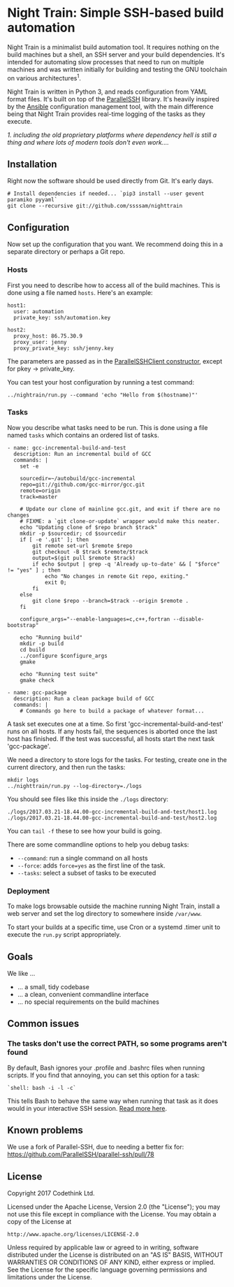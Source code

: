 # Night Train: Simple SSH-based build automation

Night Train is a minimalist build automation tool. It requires nothing on the
build machines but a shell, an SSH server and your build dependencies.
It's intended for automating slow processes that need to run on multiple
machines and was written initially for building and testing the GNU toolchain
on various architectures<sup>1</sup>.

Night Train is written in Python 3, and reads configuration from YAML format
files. It's built on top of the
[ParallelSSH](https://github.com/ParallelSSH/parallel-ssh) library. It's
heavily inspired by the
[Ansible](https://en.wikipedia.org/wiki/Ansible_(software)) configuration
management tool, with the main difference being that Night Train provides
real-time logging of the tasks as they execute.

*1. including the old proprietary platforms where dependency hell is still a
thing and where lots of modern tools don't even work....*

## Installation

Right now the software should be used directly from Git. It's early days.

    # Install dependencies if needed... `pip3 install --user gevent paramiko pyyaml`
    git clone --recursive git://github.com/ssssam/nighttrain

## Configuration

Now set up the configuration that you want. We recommend doing this in a
separate directory or perhaps a Git repo.

### Hosts

First you need to describe how to access all of the build machines. This
is done using a file named `hosts`. Here's an example:

```
host1:
  user: automation
  private_key: ssh/automation.key

host2:
  proxy_host: 86.75.30.9
  proxy_user: jenny
  proxy_private_key: ssh/jenny.key
```

The parameters are passed as in the
[ParallelSSHClient constructor](https://parallel-ssh.readthedocs.io/en/latest/pssh_client.html),
except for pkey -> private_key.

You can test your host configuration by running a test command:

    ../nightrain/run.py --command 'echo "Hello from $(hostname)"'

### Tasks

Now you describe what tasks need to be run. This is done using a file named
`tasks` which contains an ordered list of tasks.

```
- name: gcc-incremental-build-and-test
  description: Run an incremental build of GCC
  commands: |
    set -e

    sourcedir=~/autobuild/gcc-incremental
    repo=git://github.com/gcc-mirror/gcc.git
    remote=origin
    track=master

    # Update our clone of mainline gcc.git, and exit if there are no changes
    # FIXME: a `git clone-or-update` wrapper would make this neater.
    echo "Updating clone of $repo branch $track"
    mkdir -p $sourcedir; cd $sourcedir
    if [ -e '.git' ]; then
        git remote set-url $remote $repo
        git checkout -B $track $remote/$track
        output=$(git pull $remote $track)
        if echo $output | grep -q 'Already up-to-date' && [ "$force" != "yes" ] ; then
            echo "No changes in remote Git repo, exiting."
            exit 0;
        fi
    else
        git clone $repo --branch=$track --origin $remote .
    fi

    configure_args="--enable-languages=c,c++,fortran --disable-bootstrap"

    echo "Running build"
    mkdir -p build
    cd build
    ../configure $configure_args
    gmake

    echo "Running test suite"
    gmake check

- name: gcc-package
  description: Run a clean package build of GCC
  commands: |
    # Commands go here to build a package of whatever format...
```

A task set executes one at a time. So first 'gcc-incremental-build-and-test' runs
on all hosts. If any hosts fail, the sequences is aborted once the last host has
finished. If the test was successful, all hosts start the next task 'gcc-package'.

We need a directory to store logs for the tasks. For testing, create one in the
current directory, and then run the tasks:

    mkdir logs
    ../nighttrain/run.py --log-directory=./logs

You should see files like this inside the `./logs` directory:

    ./logs/2017.03.21-18.44.00-gcc-incremental-build-and-test/host1.log
    ./logs/2017.03.21-18.44.00-gcc-incremental-build-and-test/host2.log

You can `tail -f` these to see how your build is going.

There are some commandline options to help you debug tasks:

  * `--command`: run a single command on all hosts
  * `--force`: adds `force=yes` as the first line of the task.
  * `--tasks`: select a subset of tasks to be executed

### Deployment

To make logs browsable outside the machine running Night Train, install a
web server and set the log directory to somewhere inside `/var/www`.

To start your builds at a specific time, use Cron or a systemd .timer unit
to execute the `run.py` script appropriately.

## Goals

We like ...

 * ... a small, tidy codebase
 * ... a clean, convenient commandline interface
 * ... no special requirements on the build machines

## Common issues

### The tasks don't use the correct PATH, so some programs aren't found

By default, Bash ignores your .profile and .bashrc files when running
scripts. If you find that annoying, you can set this option for a task:

    `shell: bash -i -l -c`

This tells Bash to behave the same way when running that task as it does would
in your interactive SSH session. [Read more
here](https://www.gnu.org/software/bash/manual/html_node/Bash-Startup-Files.html).

## Known problems

We use a fork of Parallel-SSH, due to needing a better fix for:
https://github.com/ParallelSSH/parallel-ssh/pull/78

## License

Copyright 2017 Codethink Ltd.

Licensed under the Apache License, Version 2.0 (the "License");
you may not use this file except in compliance with the License.
You may obtain a copy of the License at

    http://www.apache.org/licenses/LICENSE-2.0

Unless required by applicable law or agreed to in writing, software
distributed under the License is distributed on an "AS IS" BASIS,
WITHOUT WARRANTIES OR CONDITIONS OF ANY KIND, either express or implied.
See the License for the specific language governing permissions and
limitations under the License.
